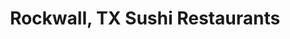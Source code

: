 ---
layout: city
title: Rockwall, TX Sushi Restaurants
permalink: /texas/rockwall/
stateAbbr: TX
stateName: Texas
cityName: Rockwall

---